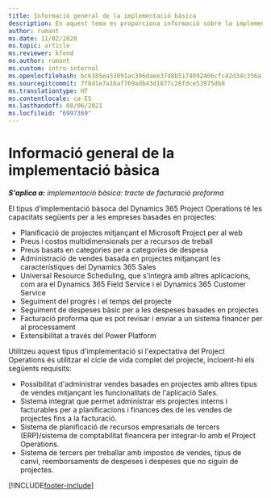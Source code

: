 ```yaml
---
title: Informació general de la implementació bàsica
description: En aquest tema es proporciona informació sobre la implementació bàsica del Dynamics 365 Project Operations.
author: rumant
ms.date: 11/02/2020
ms.topic: article
ms.reviewer: kfend
ms.author: rumant
ms.custom: intro-internal
ms.openlocfilehash: bc6385ea53091ac396daee37d8b5174092406cfc42d34c356a112f665cd63456
ms.sourcegitcommit: 7f8d1e7a16af769adb43d1877c28fdce53975db8
ms.translationtype: HT
ms.contentlocale: ca-ES
ms.lasthandoff: 08/06/2021
ms.locfileid: "6997369"
---
```

# <a name="lite-deployment-overview"></a>Informació general de la implementació bàsica

_**S'aplica a:** implementació bàsica: tracte de facturació proforma_

El tipus d'implementació bàsoca del Dynamics 365 Project Operations té les capacitats següents per a les empreses basades en projectes:

- Planificació de projectes mitjançant el Microsoft Project per al web
- Preus i costos multidimensionals per a recursos de treball
- Preus basats en categories per a categories de despesa
- Administració de vendes basada en projectes mitjançant les característiques del Dynamics 365 Sales
- Universal Resource Scheduling, que s'integra amb altres aplicacions, com ara el Dynamics 365 Field Service i el Dynamics 365 Customer Service
- Seguiment del progrés i el temps del projecte
- Seguiment de despeses bàsic per a les despeses basades en projectes
- Facturació proforma que es pot revisar i enviar a un sistema financer per al processament
- Extensibilitat a través del Power Platform

Utilitzeu aquest tipus d'implementació si l'expectativa del Project Operations és utilitzar el cicle de vida complet del projecte, incloent-hi els següents requisits:

- Possibilitat d'administrar vendes basades en projectes amb altres tipus de vendes mitjançant les funcionalitats de l'aplicació Sales.
- Sistema integrat que permet administrar els projectes interns i facturables per a planificacions i finances des de les vendes de projectes fins a la facturació.
- Sistema de planificació de recursos empresarials de tercers (ERP)/sistema de comptabilitat financera per integrar-lo amb el Project Operations.
- Sistema de tercers per treballar amb impostos de vendes, tipus de canvi, reemborsaments de despeses i despeses que no siguin de projectes.


[!INCLUDE[footer-include](../includes/footer-banner.md)]